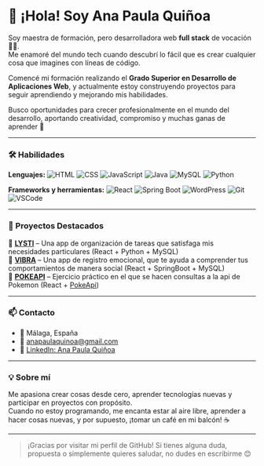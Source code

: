 # 👋 ¡Hola! Soy Ana Paula Quiñoa

Soy maestra de formación, pero desarrolladora web **full stack** de vocación 👩‍💻.  
Me enamoré del mundo tech cuando descubrí lo fácil que es crear cualquier cosa que imagines con líneas de código.

Comencé mi formación realizando el **Grado Superior en Desarrollo de Aplicaciones Web**, y actualmente estoy construyendo proyectos para seguir aprendiendo y mejorando mis habilidades.  

Busco oportunidades para crecer profesionalmente en el mundo del desarrollo, aportando creatividad, compromiso y muchas ganas de aprender 🚀

---

### 🛠 Habilidades

**Lenguajes:**
![HTML](https://img.shields.io/badge/HTML-E34F26?style=for-the-badge&logo=html5&logoColor=white)
![CSS](https://img.shields.io/badge/CSS-1572B6?style=for-the-badge&logo=css3&logoColor=white)
![JavaScript](https://img.shields.io/badge/JavaScript-F7DF1E?style=for-the-badge&logo=javascript&logoColor=black)
![Java](https://img.shields.io/badge/Java-007396?style=for-the-badge&logo=java&logoColor=white)
![MySQL](https://img.shields.io/badge/MySQL-4479A1?style=for-the-badge&logo=mysql&logoColor=white)
![Python](https://img.shields.io/badge/Python-3776AB?style=for-the-badge&logo=python&logoColor=white)

**Frameworks y herramientas:**
![React](https://img.shields.io/badge/React-20232A?style=for-the-badge&logo=react&logoColor=61DAFB)
![Spring Boot](https://img.shields.io/badge/Spring_Boot-6DB33F?style=for-the-badge&logo=spring-boot&logoColor=white)
![WordPress](https://img.shields.io/badge/WordPress-21759B?style=for-the-badge&logo=wordpress&logoColor=white)
![Git](https://img.shields.io/badge/Git-F05032?style=for-the-badge&logo=git&logoColor=white)
![VSCode](https://img.shields.io/badge/VSCode-007ACC?style=for-the-badge&logo=visual-studio-code&logoColor=white)

---

### 🚀 Proyectos Destacados

🔹 **[LYSTI](https://github.com/AnaPQ95/lysti)** – Una app de organización de tareas que satisfaga mis necesidades particulares (React + Python + MySQL)   
🔹 **[VIBRA](https://github.com/pepinedo/Vibra)** – Una app de registro emocional, que te ayuda a comprender tus comportamientos de manera social (React + SpringBoot + MySQL)   
🔹 **[POKEAPI](https://github.com/AnaPQ95/PokeApi)** – Ejercicio práctico en el que se hacen consultas a la api de Pokemon (React + [PokeApi](https://pokeapi.co))


---

### 📫 Contacto

- 📍 Málaga, España  
- 📧 [anapaulaquinoa@gmail.com](mailto:anapaulaquinoa@gmail.com)  
- 🔗 [LinkedIn: Ana Paula Quiñoa](https://www.linkedin.com/in/ana-paula-qui%C3%B1oa-torcisi/)

---

### 💡 Sobre mí

Me apasiona crear cosas desde cero, aprender tecnologías nuevas y participar en proyectos con propósito.  
Cuando no estoy programando, me encanta estar al aire libre, aprender a hacer cosas nuevas, y por supuesto, ¡tomar un café en mi balcón! ☕

---

> ¡Gracias por visitar mi perfil de GitHub! Si tienes alguna duda, propuesta o simplemente quieres saludar, no dudes en escribirme 😊

